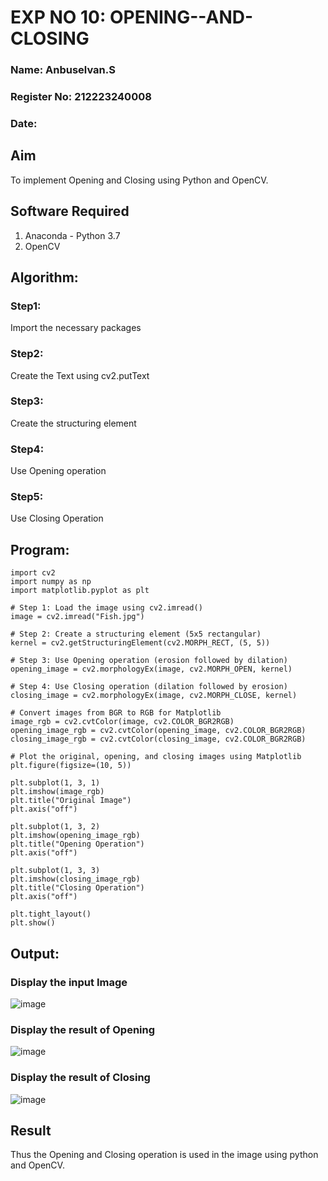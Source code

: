 # EXP NO 10: OPENING--AND-CLOSING

### Name: Anbuselvan.S
### Register No: 212223240008
### Date:

## Aim
To implement Opening and Closing using Python and OpenCV.

## Software Required
1. Anaconda - Python 3.7
2. OpenCV
   
## Algorithm:
### Step1:
Import the necessary packages


### Step2:
Create the Text using cv2.putText

### Step3:
Create the structuring element

### Step4:
Use Opening operation

### Step5:
Use Closing Operation

 
## Program:
```
import cv2
import numpy as np
import matplotlib.pyplot as plt

# Step 1: Load the image using cv2.imread()
image = cv2.imread("Fish.jpg")  

# Step 2: Create a structuring element (5x5 rectangular)
kernel = cv2.getStructuringElement(cv2.MORPH_RECT, (5, 5))

# Step 3: Use Opening operation (erosion followed by dilation)
opening_image = cv2.morphologyEx(image, cv2.MORPH_OPEN, kernel)

# Step 4: Use Closing operation (dilation followed by erosion)
closing_image = cv2.morphologyEx(image, cv2.MORPH_CLOSE, kernel)

# Convert images from BGR to RGB for Matplotlib
image_rgb = cv2.cvtColor(image, cv2.COLOR_BGR2RGB)
opening_image_rgb = cv2.cvtColor(opening_image, cv2.COLOR_BGR2RGB)
closing_image_rgb = cv2.cvtColor(closing_image, cv2.COLOR_BGR2RGB)

# Plot the original, opening, and closing images using Matplotlib
plt.figure(figsize=(10, 5))

plt.subplot(1, 3, 1)
plt.imshow(image_rgb)
plt.title("Original Image")
plt.axis("off")

plt.subplot(1, 3, 2)
plt.imshow(opening_image_rgb)
plt.title("Opening Operation")
plt.axis("off")

plt.subplot(1, 3, 3)
plt.imshow(closing_image_rgb)
plt.title("Closing Operation")
plt.axis("off")

plt.tight_layout()
plt.show()

```
## Output:

### Display the input Image
![image](https://github.com/user-attachments/assets/c6772ac7-5d88-46ba-9c06-f63c15e3c7ed)


### Display the result of Opening
![image](https://github.com/user-attachments/assets/1dc47e42-1357-449e-9d9b-6984ddb666a6)



### Display the result of Closing
![image](https://github.com/user-attachments/assets/4f0cd2c5-bbdd-4cbc-bf99-ab1bc25001be)




## Result
Thus the Opening and Closing operation is used in the image using python and OpenCV.
